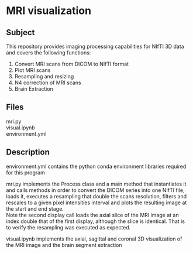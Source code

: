 # MRI visualization

## Subject

This repository provides imaging processing capabilities for NIfTI 3D data and covers the following functions:  
1. Convert MRI scans from DICOM to NIfTI format  
2. Plot MRI scans  
3. Resampling and resizing  
4. N4 correction of MRI scans  
5. Brain Extraction  

## Files

mri.py  
visual.ipynb  
environment.yml  

## Description

environment.yml contains the python conda environment libraries required for this program  

mri.py implements the Process class and a main method that instantiates it and calls methods in order to convert the DICOM series into one NIfTI file,
loads it, executes a resampling that double the scans resolution, filters and rescales to a given pixel intensities interval and plots the resulting image at the start and end stage.  
Note the second display call loads the axial slice of the MRI image at an index double that of the first display, although the slice is identical. That is to verify the resampling was executed as expected.  

visual.ipynb implements the axial, sagittal and coronal 3D visualization of the MRI image and the brain segment extraction  
